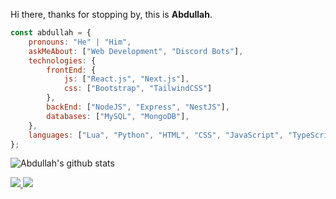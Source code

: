 Hi there, thanks for stopping by, this is **Abdullah**.

```javascript
const abdullah = {
    pronouns: "He" | "Him",
    askMeAbout: ["Web Development", "Discord Bots"],
    technologies: {
        frontEnd: {
            js: ["React.js", "Next.js"],
            css: ["Bootstrap", "TailwindCSS"]
        },
        backEnd: ["NodeJS", "Express", "NestJS"],
        databases: ["MySQL", "MongoDB"],
    },
    languages: ["Lua", "Python", "HTML", "CSS", "JavaScript", "TypeScript"]
};
```

![Abdullah's github stats](https://github-readme-stats.vercel.app/api?username=Volcie&show_icons=true&theme=tokyonight)

<a href="https://github.com/Volcie?tab=followers">
  <img src="https://img.shields.io/github/followers/Volcie">
</a>
<a href="https://github.com/Volcie">
   <img src="https://komarev.com/ghpvc/?username=Volcie">
</a>
